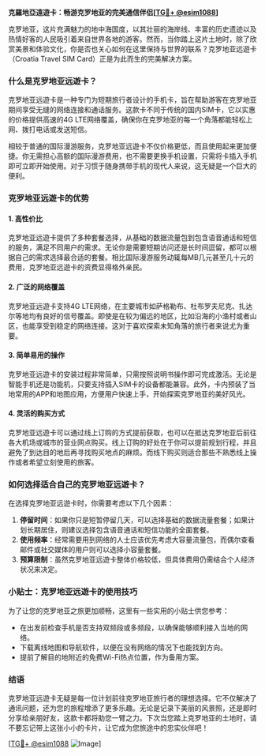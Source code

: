 **克羅地亞遠遊卡：畅游克罗地亚的完美通信伴侣[[TG💪+ @esim1088](https://t.me/s/esim1088)]**

克罗地亚，这片充满魅力的地中海国度，以其壮丽的海岸线、丰富的历史遗迹以及热情好客的人民吸引着来自世界各地的游客。然而，当你踏上这片土地时，除了欣赏美景和体验文化，你是否也关心如何在这里保持与世界的联系？克罗地亚远遊卡（Croatia Travel SIM Card）正是为此而生的完美解决方案。

### 什么是克罗地亚远遊卡？

克罗地亚远遊卡是一种专门为短期旅行者设计的手机卡，旨在帮助游客在克罗地亚期间享受无缝的网络连接和通话服务。这款卡不同于传统的国内SIM卡，它以实惠的价格提供高速的4G LTE网络覆盖，确保你在克罗地亚的每一个角落都能轻松上网、拨打电话或发送短信。

相较于普通的国际漫游服务，克罗地亚远遊卡不仅价格更低，而且使用起来更加便捷。你无需担心高额的国际漫游费用，也不需要更换手机设置，只需将卡插入手机即可立即开始使用。对于习惯于随身携带手机的现代人来说，这无疑是一个巨大的便利。

### 克罗地亚远遊卡的优势

#### 1. **高性价比**
克罗地亚远遊卡提供了多种套餐选择，从基础的数据流量包到包含语音通话和短信的服务，满足不同用户的需求。无论你是需要短期访问还是长时间逗留，都可以根据自己的需求选择最合适的套餐。相比国际漫游服务动辄每MB几元甚至几十元的费用，克罗地亚远遊卡的资费显得格外亲民。

#### 2. **广泛的网络覆盖**
克罗地亚远遊卡支持4G LTE网络，在主要城市如萨格勒布、杜布罗夫尼克、扎达尔等地均有良好的信号覆盖。即使是在较为偏远的地区，比如沿海的小渔村或者山区，也能享受到稳定的网络连接。这对于喜欢探索未知角落的旅行者来说尤为重要。

#### 3. **简单易用的操作**
克罗地亚远遊卡的安装过程非常简单，只需按照说明书操作即可完成激活。无论是智能手机还是功能机，只要支持插入SIM卡的设备都能兼容。此外，卡内预装了当地常用的APP和地图应用，方便用户快速上手，开始探索克罗地亚的美好风光。

#### 4. **灵活的购买方式**
克罗地亚远遊卡可以通过线上订购的方式提前获取，也可以在抵达克罗地亚后前往各大机场或城市的营业网点购买。线上订购的好处在于你可以提前规划行程，并且避免了到达目的地后再寻找购买地点的麻烦。而线下购买则适合那些不熟悉线上操作或者希望立刻使用的旅客。

### 如何选择适合自己的克罗地亚远遊卡？

在选择克罗地亚远遊卡时，你需要考虑以下几个因素：

1. **停留时间**：如果你只是短暂停留几天，可以选择基础的数据流量套餐；如果计划长期居住，则建议选择包含语音通话和短信功能的全面套餐。
2. **使用频率**：经常需要用到网络的人士应该优先考虑大容量流量包，而偶尔查看邮件或社交媒体的用户则可以选择小容量套餐。
3. **预算限制**：虽然克罗地亚远遊卡整体价格较低，但具体费用仍需结合个人经济状况来决定。

### 小贴士：克罗地亚远遊卡的使用技巧

为了让您的克罗地亚之旅更加顺畅，这里有一些实用的小贴士供您参考：

- 在出发前检查手机是否支持双频段或多频段，以确保能够顺利接入当地的网络。
- 下载离线地图和导航软件，以便在没有网络的情况下也能找到方向。
- 提前了解目的地附近的免费Wi-Fi热点位置，作为备用方案。

### 结语

克罗地亚远遊卡无疑是每一位计划前往克罗地亚旅行者的理想选择。它不仅解决了通讯问题，还为您的旅程增添了更多乐趣。无论是记录下美丽的风景照，还是即时分享给亲朋好友，这款卡都将助您一臂之力。下次当您踏上克罗地亚的土地时，请不要忘记带上这张小小的卡片，让它成为您旅途中的忠实伙伴吧！

[[TG💪+ @esim1088](https://t.me/s/esim1088) ![Image](https://i.postimg.cc/4NQfJmqS/Snipaste-2025-05-13-00-14-12.png)]